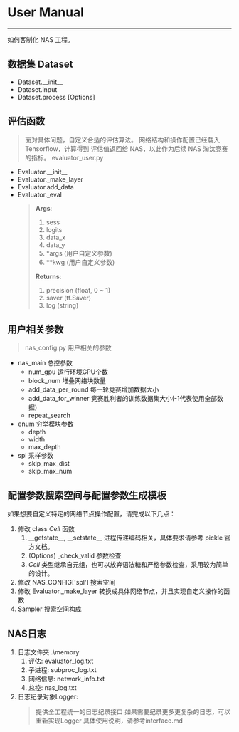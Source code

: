 # User Manual

-------------------------
如何客制化 NAS 工程。

## 数据集 Dataset

+ Dataset.\_\_init\_\_ <!-- TODO -->
+ Dataset.input <!-- TODO -->
+ Dataset.process \[Options\] <!-- TODO -->


## 评估函数

> 面对具体问题，自定义合适的评估算法。
> 网络结构和操作配置已经载入 Tensorflow，计算得到
> 评估值返回给 NAS，以此作为后续 NAS 淘汰竞赛的指标。
> evaluator_user.py <!-- TODO -->

+ Evaluator.\_\_init\_\_ <!-- TODO -->
+ Evaluator.\_make_layer <!-- TODO -->
+ Evaluator.add_data <!-- TODO -->
+ Evaluator._eval <!-- TODO -->
    > **Args**:
    > 1. sess
    > 2. logits
    > 3. data_x
    > 4. data_y
    > 5. *args (用户自定义参数)
    > 6. **kwg (用户自定义参数)
    >
    > **Returns**:
    > 1. precision (float, 0 ~ 1)
    > 2. saver (tf.Saver)
    > 3. log (string)

## 用户相关参数

> nas_config.py 用户相关的参数

+ nas_main 总控参数
  + num_gpu 运行环境GPU个数
  + block_num 堆叠网络块数量
  + add_data_per_round 每一轮竞赛增加数据大小
  + add_data_for_winner 竞赛胜利者的训练数据集大小(-1代表使用全部数据)
  + repeat_search
+ enum 穷举模块参数
  + depth
  + width
  + max_depth
+ spl 采样参数
  + skip_max_dist
  + skip_max_num

## 配置参数搜索空间与配置参数生成模板

如果想要自定义特定的网络节点操作配置，请完成以下几点：

1. 修改 class _Cell_ 函数
    1. \_\_getstate\_\_, \_\_setstate\_\_ 进程传递编码相关，具体要求请参考 pickle 官方文档。
    2. (Options) \_check_valid 参数检查
    3. _Cell_ 类型继承自元组，也可以放弃语法糖和严格参数检查，采用较为简单的设计。
2. 修改 NAS_CONFIG\['spl'\] 搜索空间
3. 修改 Evaluator._make_layer 转换成具体网络节点，并且实现自定义操作的函数
4. Sampler 搜索空间构成 <!-- TODO -->

## NAS日志

1. 日志文件夹 .\memory
    1. 评估: evaluator_log.txt
    2. 子进程: subproc_log.txt
    3. 网络信息: network_info.txt
    4. 总控: nas_log.txt
2. 日志纪录对象Logger:
    > 提供全工程统一的日志纪录接口
    > 如果需要纪录更多更复杂的日志，可以重新实现Logger
    > 具体使用说明，请参考interface.md
